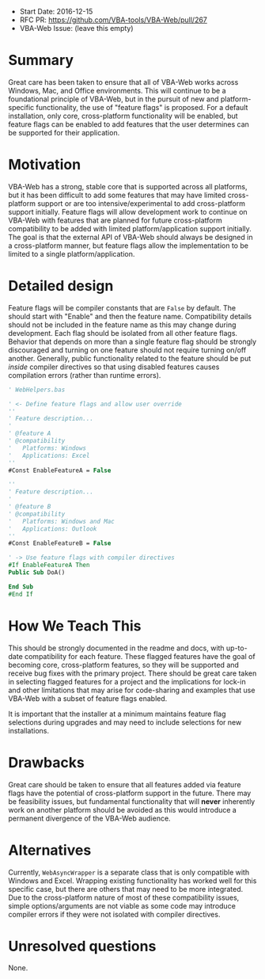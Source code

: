 - Start Date: 2016-12-15
- RFC PR: https://github.com/VBA-tools/VBA-Web/pull/267
- VBA-Web Issue: (leave this empty)

# Summary

Great care has been taken to ensure that all of VBA-Web works across Windows, Mac, and Office environments. This will continue to be a foundational principle of VBA-Web, but in the pursuit of new and platform-specific functionality, the use of "feature flags" is proposed. For a default installation, only core, cross-platform functionality will be enabled, but feature flags can be enabled to add features that the user determines can be supported for their application.

# Motivation

VBA-Web has a strong, stable core that is supported across all platforms, but it has been difficult to add some features that may have limited cross-platform support or are too intensive/experimental to add cross-platform support initially. Feature flags will allow development work to continue on VBA-Web with features that are planned for future cross-platform compatibility to be added with limited platform/application support initially. The goal is that the external API of VBA-Web should always be designed in a cross-platform manner, but feature flags allow the implementation to be limited to a single platform/application.

# Detailed design

Feature flags will be compiler constants that are `False` by default. The should start with "Enable" and then the feature name. Compatibility details should not be included in the feature name as this may change during development. Each flag should be isolated from all other feature flags. Behavior that depends on more than a single feature flag should be strongly discouraged and turning on one feature should not require turning on/off another. Generally, public functionality related to the feature should be put _inside_ compiler directives so that using disabled features causes compilation errors (rather than runtime errors).

```vb
' WebHelpers.bas

' <- Define feature flags and allow user override
''
' Feature description...
'
' @feature A
' @compatibility
'   Platforms: Windows
'   Applications: Excel
''
#Const EnableFeatureA = False

''
' Feature description...
'
' @feature B
' @compatibility
'   Platforms: Windows and Mac
'   Applications: Outlook
''
#Const EnableFeatureB = False

' -> Use feature flags with compiler directives
#If EnableFeatureA Then
Public Sub DoA()

End Sub
#End If
```

# How We Teach This

This should be strongly documented in the readme and docs, with up-to-date compatibility for each feature. These flagged features have the goal of becoming core, cross-platform features, so they will be supported and receive bug fixes with the primary project. There should be great care taken in selecting flagged features for a project and the implications for lock-in and other limitations that may arise for code-sharing and examples that use VBA-Web with a subset of feature flags enabled.

It is important that the installer at a minimum maintains feature flag selections during upgrades and may need to include selections for new installations.

# Drawbacks

Great care should be taken to ensure that all features added via feature flags have the potential of cross-platform support in the future. There may be feasibility issues, but fundamental functionality that will __never__ inherently work on another platform should be avoided as this would introduce a permanent divergence of the VBA-Web audience.

# Alternatives

Currently, `WebAsyncWrapper` is a separate class that is only compatible with Windows and Excel. Wrapping existing functionality has worked well for this specific case, but there are others that may need to be more integrated. Due to the cross-platform nature of most of these compatibility issues, simple options/arguments are not viable as some code may introduce compiler errors if they were not isolated with compiler directives.

# Unresolved questions

None.
